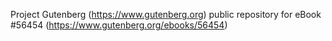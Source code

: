 Project Gutenberg (https://www.gutenberg.org) public repository for
eBook #56454 (https://www.gutenberg.org/ebooks/56454)

